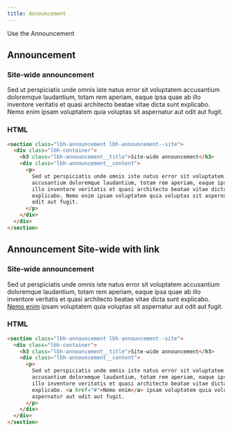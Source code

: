 ```yaml
---
title: Announcement
---
```


Use the Announcement

## Announcement

<section class="lbh-announcement lbh-announcement--site">
  <div class="lbh-container">
    <h3 class="lbh-announcement__title">Site-wide announcement</h3>
    <div class="lbh-announcement__content"><p>Sed ut perspiciatis unde omnis iste natus error sit voluptatem accusantium doloremque laudantium, totam rem aperiam, eaque ipsa quae ab illo inventore veritatis et quasi architecto beatae vitae dicta sunt explicabo. Nemo enim ipsam voluptatem quia voluptas sit aspernatur aut odit aut fugit.</p></div>
  </div>
</section>

### HTML

```html
<section class="lbh-announcement lbh-announcement--site">
  <div class="lbh-container">
    <h3 class="lbh-announcement__title">Site-wide announcement</h3>
    <div class="lbh-announcement__content">
      <p>
        Sed ut perspiciatis unde omnis iste natus error sit voluptatem
        accusantium doloremque laudantium, totam rem aperiam, eaque ipsa quae ab
        illo inventore veritatis et quasi architecto beatae vitae dicta sunt
        explicabo. Nemo enim ipsam voluptatem quia voluptas sit aspernatur aut
        odit aut fugit.
      </p>
    </div>
  </div>
</section>
```

## Announcement Site-wide with link

<section class="lbh-announcement lbh-announcement--site">
  <div class="lbh-container">
    <h3 class="lbh-announcement__title">Site-wide announcement</h3>
    <div class="lbh-announcement__content"><p>Sed ut perspiciatis unde omnis iste natus error sit voluptatem accusantium doloremque laudantium, totam rem aperiam, eaque ipsa quae ab illo inventore veritatis et quasi architecto beatae vitae dicta sunt explicabo. <a href="#">Nemo enim</a> ipsam voluptatem quia voluptas sit aspernatur aut odit aut fugit.</p></div>
  </div>
</section>

### HTML

```html
<section class="lbh-announcement lbh-announcement--site">
  <div class="lbh-container">
    <h3 class="lbh-announcement__title">Site-wide announcement</h3>
    <div class="lbh-announcement__content">
      <p>
        Sed ut perspiciatis unde omnis iste natus error sit voluptatem
        accusantium doloremque laudantium, totam rem aperiam, eaque ipsa quae ab
        illo inventore veritatis et quasi architecto beatae vitae dicta sunt
        explicabo. <a href="#">Nemo enim</a> ipsam voluptatem quia voluptas sit
        aspernatur aut odit aut fugit.
      </p>
    </div>
  </div>
</section>
```
